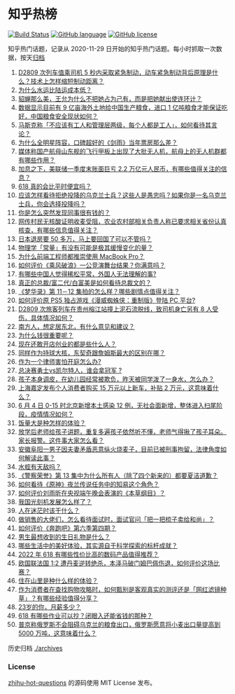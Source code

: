 # 知乎热榜
[![Build Status](https://github.com/ToWeLong/zhihu-hot-questions/workflows/CI/badge.svg)](https://github.com/ToWeLong/zhihu-hot-questions/actions)
[![GitHub language](https://img.shields.io/badge/language-golang-orange.svg)](https://golang.org/)
[![GitHub license](https://img.shields.io/github/license/ToWeLong/zhihu-hot-questions)](https://github.com/ToWeLong/zhihu-hot-questions/blob/main/LICENSE)

知乎热门话题，记录从 2020-11-29 日开始的知乎热门话题。每小时抓取一次数据，按天[归档](./archives)

<!-- BEGIN -->

1. [D2809 次列车值乘司机 5 秒内采取紧急制动，动车紧急制动背后原理是什么？技术上怎样缩短制动距离？](https://www.zhihu.com/question/536040394)
1. [为什么水运比陆运成本低？](https://www.zhihu.com/question/29457053)
1. [貂蝉那么美，王允为什么不把她占为己有，而是把她献出使连环计？](https://www.zhihu.com/question/365579996)
1. [数据显示目前有 9 亿亩海外土地给中国生产粮食，进口 1 亿吨粮食才能保证吃好，中国粮食安全现状如何？](https://www.zhihu.com/question/535663756)
1. [马斯克称「不应该有工人和管理层两级，每个人都是工人」，如何看待其言论？](https://www.zhihu.com/question/536030561)
1. [为什么全明星阵容，口碑超好的《剑雨》当年票房那么差？](https://www.zhihu.com/question/534559799)
1. [媒体称国产航母山东舰的飞行甲板上出现了大批无人机，航母上的无人机群都有哪些作用？](https://www.zhihu.com/question/536001906)
1. [加息之下，美联储一季度末账面巨亏 2.2 万亿元人民币，有哪些值得关注的信息？](https://www.zhihu.com/question/535897439)
1. [618 真的会比平时便宜吗？](https://www.zhihu.com/question/461815435)
1. [应该怎样看待拒绝投降的乌克兰士兵？这些人是愚忠吗？如果你是一名乌克兰士兵，你会选择投降吗？](https://www.zhihu.com/question/518670835)
1. [你是怎么突然发现同事很有钱的？](https://www.zhihu.com/question/521349541)
1. [网传村民无核酸证明收麦受阻，农业农村部相关负责人称已要求相关省份认真核查，有哪些信息值得关注？](https://www.zhihu.com/question/536000737)
1. [日本退房要 50 多万，马上要回国了可以不管吗？](https://www.zhihu.com/question/526148966)
1. [物理学「常量」有没有可能是极其缓慢变化的量？](https://www.zhihu.com/question/466076685)
1. [为什么前端工程师都推崇使用 MacBook Pro？](https://www.zhihu.com/question/24501663)
1. [如何评价《乘风破浪》一公竞演舞台结果？你满意吗？](https://www.zhihu.com/question/535887554)
1. [有哪些中国人觉得稀松平常，外国人无法理解的事?](https://www.zhihu.com/question/435879884)
1. [真正的总裁/富二代/白富美是如何看待总裁文的？](https://www.zhihu.com/question/35439807)
1. [《梦华录》第 11－12 集拍的怎么样？哪些剧情点值得关注？](https://www.zhihu.com/question/536065255)
1. [如何评价原 PS5 独占游戏《漫威蜘蛛侠：重制版》登陆 PC 平台?](https://www.zhihu.com/question/535867497)
1. [D2809 次旅客列车在贵州榕江站撞上泥石流脱线，致司机身亡另有 8 人受伤，具体情况如何？](https://www.zhihu.com/question/536020722)
1. [南方人，想定居东北，有什么意见和建议？](https://www.zhihu.com/question/534662727)
1. [为什么钱很重要呢？](https://www.zhihu.com/question/532075074)
1. [现在还敢开店创业的都是些什么人？](https://www.zhihu.com/question/402883947)
1. [同样作为持球大核，东契奇跟詹姆斯最大的区别在哪？](https://www.zhihu.com/question/534463671)
1. [作为一个律师害怕开庭怎么办?](https://www.zhihu.com/question/531101364)
1. [总决赛勇士vs凯尔特人，谁会拿冠军 ?](https://www.zhihu.com/question/534834425)
1. [孩子本身调皮，在幼儿园经常被欺负，昨天被同学泼了一身水，怎么办？](https://www.zhihu.com/question/520679758)
1. [上海嘉定发布个人消费者购买 15 万元以上新车，补贴 2 万元，这意味着什么？](https://www.zhihu.com/question/535607681)
1. [6 月 4 日 0-15 时北京新增本土感染 12 例，无社会面新增，整体进入扫尾阶段，疫情情况如何？](https://www.zhihu.com/question/536047206)
1. [饭量大是种怎样的体验？](https://www.zhihu.com/question/29254265)
1. [放学后老师给孩子讲题，重复多遍孩子依然听不懂，老师气得揪了孩子耳朵。家长报警。这件事大家怎么看？](https://www.zhihu.com/question/535569332)
1. [安徽阜阳一男子因夫妻矛盾恶意纵火烧麦子，目前已被刑事拘留，法律角度如何解读此事？](https://www.zhihu.com/question/535908416)
1. [水蛭有天敌吗？](https://www.zhihu.com/question/401825970)
1. [《警察荣誉》第 13 集中为什么所有人（除了四个新来的）都要夏洁道歉？](https://www.zhihu.com/question/535711297)
1. [如何看待《原神》夜兰传说任务中的知易这个角色？](https://www.zhihu.com/question/535797045)
1. [如何评价刘雨昕在央视端午晚会表演的《本草纲目》？](https://www.zhihu.com/question/535924128)
1. [我国光刻机发展怎么样了？](https://www.zhihu.com/question/355944411)
1. [人在迷茫时该干什么？](https://www.zhihu.com/question/22321313)
1. [做销售的大佬们，怎么看待面试时，面试官问「把一把梳子卖给和尚」？](https://www.zhihu.com/question/534964190)
1. [如何评价《奔跑吧》第六季第四期？](https://www.zhihu.com/question/535929443)
1. [男生最想收到的生日礼物是什么？](https://www.zhihu.com/question/20235357)
1. [哪些生活中的美好体验，其实源自于科学探索的标杆成就？](https://www.zhihu.com/question/535881051)
1. [2022 年 618 有哪些性价比高的数码产品值得推荐？](https://www.zhihu.com/question/535900151)
1. [欧国联法国 1:2 遭丹麦逆转绝杀，本泽马破门姆巴佩伤退，如何评价这场比赛？](https://www.zhihu.com/question/535998975)
1. [住在山里是种什么样的体验？](https://www.zhihu.com/question/283680744)
1. [作为消费者在查找购物攻略时，如何甄别是客观真实的测评还是「网红滤镜种草」？有哪些经验值得分享？](https://www.zhihu.com/question/535796066)
1. [23岁的你，月薪多少？](https://www.zhihu.com/question/373767360)
1. [618 有哪些作业可以抄？闭眼入还能省钱的那种？](https://www.zhihu.com/question/534937690)
1. [普京称俄罗斯不会阻碍乌克兰的粮食出口，俄罗斯愿意将小麦出口量提高到 5000 万吨，这意味着什么？](https://www.zhihu.com/question/536007614)

<!-- END -->

历史归档 [./archives](./archives)


### License
[zhihu-hot-questions](https://github.com/towelong/zhihu-hot-questions) 的源码使用 MIT License 发布。